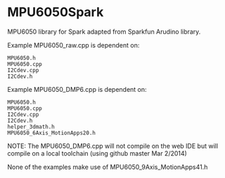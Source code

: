 MPU6050Spark
============

MPU6050 library for Spark adapted from Sparkfun Arudino library.


Example MPU6050_raw.cpp is dependent on:

	MPU6050.h
	MPU6050.cpp
	I2Cdev.cpp
	I2Cdev.h
	
Example MPU6050_DMP6.cpp is dependent on:

	MPU6050.h
	MPU6050.cpp
	I2Cdev.cpp
	I2Cdev.h
	helper_3dmath.h
	MPU6050_6Axis_MotionApps20.h 

NOTE: The MPU6050_DMP6.cpp will not compile on the web IDE but will compile on a local toolchain (using github master Mar 2/2014)

None of the examples make use of MPU6050_9Axis_MotionApps41.h
